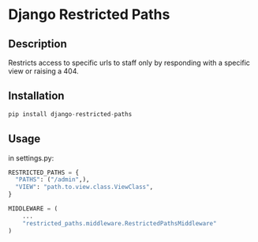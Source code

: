 # Django Restricted Paths

## Description

Restricts access to specific urls to staff only by responding with a specific view or raising a 404.

## Installation

```python
pip install django-restricted-paths
```

## Usage

in settings.py:

```python
RESTRICTED_PATHS = {
  "PATHS": ("/admin",),
  "VIEW": "path.to.view.class.ViewClass",
}

MIDDLEWARE = (
    ...
    "restricted_paths.middleware.RestrictedPathsMiddleware"
)
```
